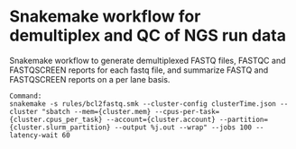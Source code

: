 # Snakemake workflow for demultiplex and QC of NGS run data

Snakemake workflow to generate demultiplexed FASTQ files, FASTQC and FASTQSCREEN reports for each fastq file, and summarize FASTQ and FASTQSCREEN reports on a per lane basis.

```
Command:
snakemake -s rules/bcl2fastq.smk --cluster-config clusterTime.json --cluster "sbatch --mem={cluster.mem} --cpus-per-task={cluster.cpus_per_task} --account={cluster.account} --partition={cluster.slurm_partition} --output %j.out --wrap" --jobs 100 --latency-wait 60
```

